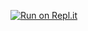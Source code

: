 [![Run on Repl.it](https://repl.it/badge/github/nmeri17/Food-Delivery-App)](https://repl.it/github/nmeri17/Food-Delivery-App)